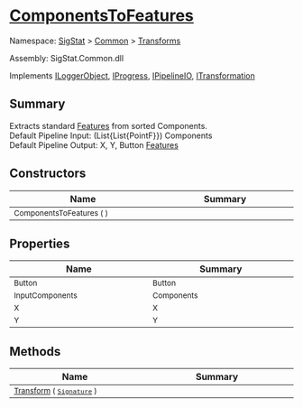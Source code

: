 # [ComponentsToFeatures](./ComponentsToFeatures.md)

Namespace: [SigStat]() > [Common](./../README.md) > [Transforms](./README.md)

Assembly: SigStat.Common.dll

Implements [ILoggerObject](./../ILoggerObject.md), [IProgress](./../Helpers/IProgress.md), [IPipelineIO](./../Pipeline/IPipelineIO.md), [ITransformation](./../ITransformation.md)

## Summary
Extracts standard [Features](../../../docs/md/SigStat/Common/Features.md) from sorted Components.  <br>Default Pipeline Input: (List{List{PointF}}) Components <br>Default Pipeline Output: X, Y, Button [Features](../../../docs/md/SigStat/Common/Features.md)

## Constructors

| Name<div><a href="#"><img width=400></a></div> | Summary<div><a href="#"><img width=475></a></div> | 
| --- | --- | 
| <sub>ComponentsToFeatures (  )</sub> | <sub></sub> | 


## Properties

| Name<div><a href="#"><img width=400></a></div> | Summary<div><a href="#"><img width=475></a></div> | 
| --- | --- | 
| <sub>Button</sub> | <sub>Button</sub> | 
| <sub>InputComponents</sub> | <sub>Components</sub> | 
| <sub>X</sub> | <sub>X</sub> | 
| <sub>Y</sub> | <sub>Y</sub> | 


## Methods

| Name<div><a href="#"><img width=400></a></div> | Summary<div><a href="#"><img width=475></a></div> | 
| --- | --- | 
| <sub>[Transform](./Methods/ComponentsToFeatures--Transform.md) ( [`Signature`](./../Signature.md) )</sub> | <sub></sub> | 


